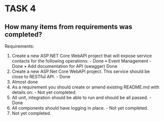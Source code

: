 # TASK 4

## How many items from requirements was completed?

Requirements:
1. Create a new ASP.NET Core WebAPI project that will expose service contacts for the following operations: - Done
• Event Management - Done
• Add documentation for API (swagger) Done
2. Create a new ASP.Net Core WebAPI project. This service should be close to RESTful API. - Done
3. Almost done
4. As a requirement you should create or amend existing README.md with details on: -  Not yet completed.
5. All unit, integration should be able to run and should be all passed. - Done
6. All components should have logging in place. - Not yet completed.
7. Not yet completed.


